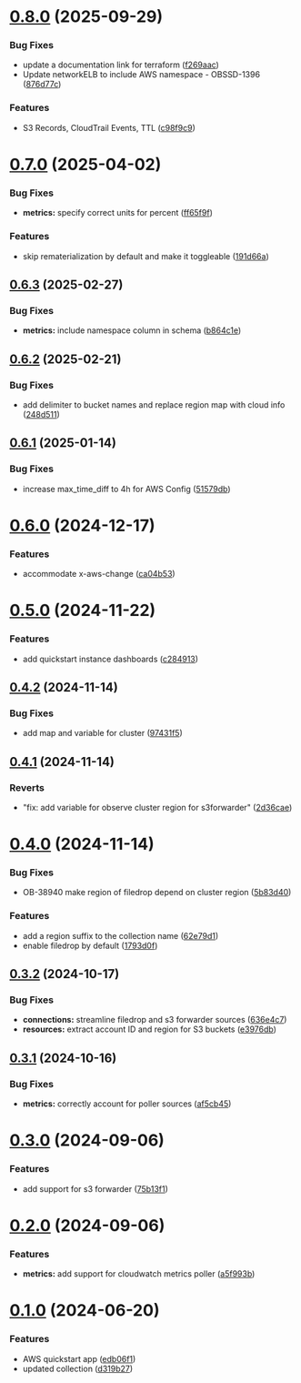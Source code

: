 # [0.8.0](https://github.com/observeinc/terraform-observe-aws-quickstart/compare/v0.7.0...v0.8.0) (2025-09-29)


### Bug Fixes

* update a documentation link for terraform ([f269aac](https://github.com/observeinc/terraform-observe-aws-quickstart/commit/f269aac8c5747e42972c39ecf3cc7807cb90e78a))
* Update networkELB to include AWS namespace - OBSSD-1396 ([876d77c](https://github.com/observeinc/terraform-observe-aws-quickstart/commit/876d77ce3d402061e819f6de855c34951317f39c))


### Features

* S3 Records, CloudTrail Events, TTL ([c98f9c9](https://github.com/observeinc/terraform-observe-aws-quickstart/commit/c98f9c9a4f79b12738783fbf765aee34c7c11f8f))



# [0.7.0](https://github.com/observeinc/terraform-observe-aws-quickstart/compare/v0.6.3...v0.7.0) (2025-04-02)


### Bug Fixes

* **metrics:** specify correct units for percent ([ff65f9f](https://github.com/observeinc/terraform-observe-aws-quickstart/commit/ff65f9fb87068801cbc96b1154150a132d361f95))


### Features

* skip rematerialization by default and make it toggleable ([191d66a](https://github.com/observeinc/terraform-observe-aws-quickstart/commit/191d66a624a795737f749820896dde507089be89))



## [0.6.3](https://github.com/observeinc/terraform-observe-aws-quickstart/compare/v0.6.2...v0.6.3) (2025-02-27)


### Bug Fixes

* **metrics:** include namespace column in schema ([b864c1e](https://github.com/observeinc/terraform-observe-aws-quickstart/commit/b864c1e00e7ddb7f5690807952e3829d1c20a956))



## [0.6.2](https://github.com/observeinc/terraform-observe-aws-quickstart/compare/v0.6.1...v0.6.2) (2025-02-21)


### Bug Fixes

* add delimiter to bucket names and replace region map with cloud info ([248d511](https://github.com/observeinc/terraform-observe-aws-quickstart/commit/248d5114f2159316f5b4beb84f754290d869a68d))



## [0.6.1](https://github.com/observeinc/terraform-observe-aws-quickstart/compare/v0.6.0...v0.6.1) (2025-01-14)


### Bug Fixes

* increase max_time_diff to 4h for AWS Config ([51579db](https://github.com/observeinc/terraform-observe-aws-quickstart/commit/51579db067fda0e498218609c7d768868d369871))



# [0.6.0](https://github.com/observeinc/terraform-observe-aws-quickstart/compare/v0.5.0...v0.6.0) (2024-12-17)


### Features

* accommodate x-aws-change ([ca04b53](https://github.com/observeinc/terraform-observe-aws-quickstart/commit/ca04b5316d13a5a1362c6460cb0a517fba8870cc))



# [0.5.0](https://github.com/observeinc/terraform-observe-aws-quickstart/compare/v0.4.2...v0.5.0) (2024-11-22)


### Features

* add quickstart instance dashboards ([c284913](https://github.com/observeinc/terraform-observe-aws-quickstart/commit/c28491357110dad93cd7b1dc78574162a8621b18))



## [0.4.2](https://github.com/observeinc/terraform-observe-aws-quickstart/compare/v0.4.1...v0.4.2) (2024-11-14)


### Bug Fixes

* add map and variable for cluster ([97431f5](https://github.com/observeinc/terraform-observe-aws-quickstart/commit/97431f54809c99078337d190c0c5271f3f5c5eff))



## [0.4.1](https://github.com/observeinc/terraform-observe-aws-quickstart/compare/v0.4.0...v0.4.1) (2024-11-14)


### Reverts

* "fix: add variable for observe cluster region for s3forwarder" ([2d36cae](https://github.com/observeinc/terraform-observe-aws-quickstart/commit/2d36cae49967d9cc3c91937b058eb2d17ae0b7cc))



# [0.4.0](https://github.com/observeinc/terraform-observe-aws-quickstart/compare/v0.3.2...v0.4.0) (2024-11-14)


### Bug Fixes

* OB-38940 make region of filedrop depend on cluster region ([5b83d40](https://github.com/observeinc/terraform-observe-aws-quickstart/commit/5b83d405db6524b30298f85837a978f42b6c94a0))


### Features

* add a region suffix to the collection name ([62e79d1](https://github.com/observeinc/terraform-observe-aws-quickstart/commit/62e79d1016ee7c33b1f957b4d2e4a37a5e06c77e))
* enable filedrop by default ([1793d0f](https://github.com/observeinc/terraform-observe-aws-quickstart/commit/1793d0fa4afacd95931ab8dc805f1c9851552d09))



## [0.3.2](https://github.com/observeinc/terraform-observe-aws-quickstart/compare/v0.3.1...v0.3.2) (2024-10-17)


### Bug Fixes

* **connections:** streamline filedrop and s3 forwarder sources ([636e4c7](https://github.com/observeinc/terraform-observe-aws-quickstart/commit/636e4c759a3a75d63150899cfe904c2476369141))
* **resources:** extract account ID and region for S3 buckets ([e3976db](https://github.com/observeinc/terraform-observe-aws-quickstart/commit/e3976dbca5fd45fd8a229ce62247d361ceaaa5e5))



## [0.3.1](https://github.com/observeinc/terraform-observe-aws-quickstart/compare/v0.3.0...v0.3.1) (2024-10-16)


### Bug Fixes

* **metrics:** correctly account for poller sources ([af5cb45](https://github.com/observeinc/terraform-observe-aws-quickstart/commit/af5cb45461dd5937030c85e62d9bdbf1955235d9))



# [0.3.0](https://github.com/observeinc/terraform-observe-aws-quickstart/compare/v0.2.0...v0.3.0) (2024-09-06)


### Features

* add support for s3 forwarder ([75b13f1](https://github.com/observeinc/terraform-observe-aws-quickstart/commit/75b13f1f4c38a7304de71b7f0c1fc393f6abc7ca))



# [0.2.0](https://github.com/observeinc/terraform-observe-aws-quickstart/compare/v0.1.0...v0.2.0) (2024-09-06)


### Features

* **metrics:** add support for cloudwatch metrics poller ([a5f993b](https://github.com/observeinc/terraform-observe-aws-quickstart/commit/a5f993ba759c04ee16f902ba16a02ff73378600b))



# [0.1.0](https://github.com/observeinc/terraform-observe-aws-quickstart/compare/edb06f1b658fbf93ab810e493e583b7e68b95ddf...v0.1.0) (2024-06-20)


### Features

* AWS quickstart app ([edb06f1](https://github.com/observeinc/terraform-observe-aws-quickstart/commit/edb06f1b658fbf93ab810e493e583b7e68b95ddf))
* updated collection ([d319b27](https://github.com/observeinc/terraform-observe-aws-quickstart/commit/d319b2766de16e5b61e39456a49ca27a46c88087))




